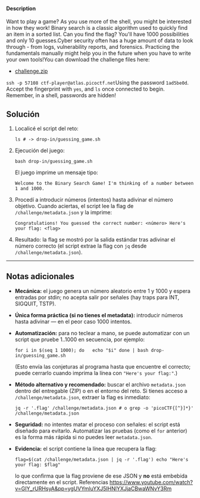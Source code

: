 #### Description

Want to play a game? As you use more of the shell, you might be interested in how they work! Binary search is a classic algorithm used to quickly find an item in a sorted list. Can you find the flag? You'll have 1000 possibilities and only 10 guesses.Cyber security often has a huge amount of data to look through - from logs, vulnerability reports, and forensics. Practicing the fundamentals manually might help you in the future when you have to write your own tools!You can download the challenge files here:

- [challenge.zip](https://artifacts.picoctf.net/c_atlas/5/challenge.zip)

`ssh -p 57108 ctf-player@atlas.picoctf.net`Using the password `1ad5be0d`. Accept the fingerprint with `yes`, and `ls` once connected to begin. Remember, in a shell, passwords are hidden!

## Solución

1. Localicé el script del reto:
    
    `ls # -> drop-in/guessing_game.sh`
    
2. Ejecución del juego:
    
    `bash drop-in/guessing_game.sh`
    
    El juego imprime un mensaje tipo:
    
    `Welcome to the Binary Search Game! I'm thinking of a number between 1 and 1000.`
    
3. Procedí a introducir números (intentos) hasta adivinar el número objetivo. Cuando aciertas, el script lee la flag de `/challenge/metadata.json` y la imprime:
    
    `Congratulations! You guessed the correct number: <número> Here's your flag: <flag>`
    
4. Resultado: la flag se mostró por la salida estándar tras adivinar el número correcto (el script extrae la flag con `jq` desde `/challenge/metadata.json`).
    

---

## Notas adicionales

- **Mecánica:** el juego genera un número aleatorio entre 1 y 1000 y espera entradas por stdin; no acepta salir por señales (hay traps para INT, SIGQUIT, TSTP).
    
- **Única forma práctica (si no tienes el metadata):** introducir números hasta adivinar — en el peor caso 1000 intentos.
    
- **Automatización:** para no teclear a mano, se puede automatizar con un script que pruebe 1..1000 en secuencia, por ejemplo:
    
    `for i in $(seq 1 1000); do   echo "$i" done | bash drop-in/guessing_game.sh`
    
    (Esto envía las conjeturas al programa hasta que encuentre el correcto; puede cerrarlo cuando imprima la línea con `"Here's your flag:"`.)
    
- **Método alternativo y recomendado:** buscar el archivo `metadata.json` dentro del entregable (ZIP) o en el entorno del reto. Si tienes acceso a `/challenge/metadata.json`, extraer la flag es inmediato:
    
    `jq -r '.flag' /challenge/metadata.json # o grep -o 'picoCTF{[^}]*}' /challenge/metadata.json`
    
- **Seguridad:** no intentes matar el proceso con señales: el script está diseñado para evitarlo. Automatizar las pruebas (como el `for` anterior) es la forma más rápida si no puedes leer `metadata.json`.
    
- **Evidencia:** el script contiene la línea que recupera la flag:
    
    `flag=$(cat /challenge/metadata.json | jq -r '.flag') echo "Here's your flag: $flag"`
    
    lo que confirma que la flag proviene de ese JSON y **no** está embebida directamente en el script.
Referencias
https://www.youtube.com/watch?v=GIY_rURHsyA&pp=ygUVYmluYXJ5IHNlYXJjaCBwaWNvY3Rm